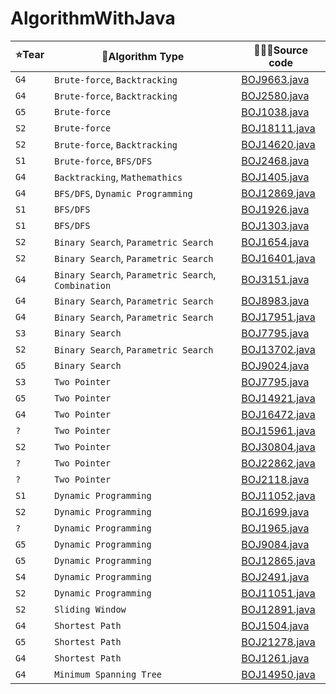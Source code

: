 # AlgorithmWithJava

| ⭐Tear | 🔗Algorithm Type  |  🧑🏻‍💻Source code |
| ---  | ---   |      ---     |
| `G4` | `Brute-force`, `Backtracking` | [BOJ9663.java](./ExhaustiveSearch/BOJ9663.java) |
| `G4` | `Brute-force`, `Backtracking` | [BOJ2580.java](./ExhaustiveSearch/BOJ2580.java) |
| `G5` | `Brute-force`                 | [BOJ1038.java](./ExhaustiveSearch/BOJ1038.java) |
| `S2` | `Brute-force`                 | [BOJ18111.java](./ExhaustiveSearch/BOJ18111.java) |
| `S2` | `Brute-force`, `Backtracking` | [BOJ14620.java](./ExhaustiveSearch/BOJ14620.java) |
| `S1` | `Brute-force`, `BFS/DFS`      | [BOJ2468.java](./ExhaustiveSearch/BOJ2468.java) |
| `G4` | `Backtracking`, `Mathemathics` | [BOJ1405.java](./ExhaustiveSearch/BOJ1405.java) |
| `G4` | `BFS/DFS`, `Dynamic Programming`  | [BOJ12869.java](./ExhaustiveSearch/BOJ12869.java) |
| `S1` | `BFS/DFS` | [BOJ1926.java](./ExhaustiveSearch/BOJ1926.java) |
| `S1` | `BFS/DFS` | [BOJ1303.java](./ExhaustiveSearch/BOJ1303.java) |
| `S2` | `Binary Search`, `Parametric Search` | [BOJ1654.java](./BinarySearch/BOJ1654.java) |
| `S2` | `Binary Search`, `Parametric Search` | [BOJ16401.java](./BinarySearch/BOJ16401.java) |
| `G4` | `Binary Search`, `Parametric Search`, `Combination` | [BOJ3151.java](./BinarySearch/BOJ3151.java) |
| `G4` | `Binary Search`, `Parametric Search` | [BOJ8983.java](./BinarySearch/BOJ8983.java) |
| `G4` | `Binary Search`, `Parametric Search` | [BOJ17951.java](./BinarySearch/BOJ17951.java) |
| `S3` | `Binary Search` | [BOJ7795.java](./BinarySearch/BOJ7795.java) |
| `S2` | `Binary Search`, `Parametric Search` | [BOJ13702.java](./BinarySearch/BOJ13702.java) |
| `G5` | `Binary Search` | [BOJ9024.java](./BinarySearch/BOJ9024.java) |
| `S3` | `Two Pointer`  | [BOJ7795.java](./TwoPointer/BOJ7795WithTwoPointer.java) |
| `G5` | `Two Pointer` | [BOJ14921.java](./TwoPointer/BOJ14921.java) |
| `G4` | `Two Pointer` | [BOJ16472.java](./TwoPointer/BOJ16472.java) |
| `?`  | `Two Pointer` | [BOJ15961.java](./TwoPointer/BOJ15961.java) |
| `S2` | `Two Pointer` | [BOJ30804.java](./TwoPointer/BOJ30804.java) |
| `?`  | `Two Pointer` | [BOJ22862.java](./TwoPointer/BOJ22862.java) |
| `?`  | `Two Pointer` | [BOJ2118.java](./TwoPointer/BOJ2118.java) |
| `S1` | `Dynamic Programming` | [BOJ11052.java](./DynamicProgramming/BOJ11052.java) |
| `S2` | `Dynamic Programming` | [BOJ1699.java](./DynamicProgramming/BOJ1699.java) |
| `?`  | `Dynamic Programming` | [BOJ1965.java](./DynamicProgramming/BOJ1965.java)| 
| `G5` | `Dynamic Programming` | [BOJ9084.java](./DynamicProgramming/BOJ9084.java) |
| `G5` | `Dynamic Programming` | [BOJ12865.java](./DynamicProgramming/BOJ12865.java) |
| `S4` | `Dynamic Programming` | [BOJ2491.java](./DynamicProgramming/BOJ2491.java) |
| `S2` | `Dynamic Programming` | [BOJ11051.java](./DynamicProgramming/BOJ11051.java) |
| `S2` | `Sliding Window` | [BOJ12891.java](./SlidingWindow/BOJ12891.java) |
| `G4` | `Shortest Path` | [BOJ1504.java](./ShortestPath/BOJ1504.java) |
| `G5` | `Shortest Path` | [BOJ21278.java](./ShortestPath/BOJ21278.java) |
| `G4` | `Shortest Path` | [BOJ1261.java](./ShortestPath/BOJ1261.java) |
| `G4` | `Minimum Spanning Tree` | [BOJ14950.java](./MinimumSpanningTree/BOJ14950.java) |
